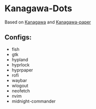 # Kanagawa-Dots
Based on [Kanagawa](https://github.com/rebelot/kanagawa.nvim) and [Kanagawa-paper](https://github.com/thesimonho/kanagawa-paper.nvim)
## Configs:
- fish
- gtk
- hypland
- hyprlock
- hyprpaper
- rofi
- waybar
- wlogout
- neofetch
- nvim
- midnight-commander
